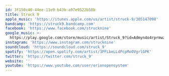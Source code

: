 ```yaml
---
id: 3f150c40-44ee-11e9-b43b-a97e9522b58b
title: Struck 9
apple_music: 'https://itunes.apple.com/us/artist/struck-9/305147098'
bandcamp: 'https://struck9.bandcamp.com'
facebook: 'https://www.facebook.com/strucknine'
google_music: >-
  https://play.google.com/store/music/artist/Struck_9?id=Admyn4o4rprmwz6lqovdwgj35uu
instagram: 'https://www.instagram.com/strucknine'
soundcloud: 'https://soundcloud.com/struck_9'
spotify: 'https://open.spotify.com/artist/3PFLbeLLdPcpMoOVgrlGPK'
twitter: 'https://twitter.com/struck_9'
website: ''
youtube: 'https://www.youtube.com/user/orionopensystem'
---
```

